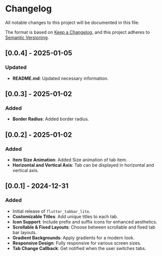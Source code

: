 # Changelog

All notable changes to this project will be documented in this file.

The format is based on [Keep a Changelog](https://keepachangelog.com/en/1.0.0/),
and this project adheres to [Semantic Versioning](https://semver.org/spec/v2.0.0.html).


## [0.0.4] - 2025-01-05
### Updated

- **README.md**: Updated necessary information.

## [0.0.3] - 2025-01-02
### Added

- **Border Radius**: Added border radius.


## [0.0.2] - 2025-01-02
### Added

- **Item Size Animation**: Added Size animation of tab item.
- **Horizontal and Vertical Axis**: Tab can be displayed in horizontal and vertical axis.

## [0.0.1] - 2024-12-31
### Added
- Initial release of `flutter_tabbar_lite`.
- **Customizable Titles**: Add unique titles to each tab.
- **Icon Support**: Include prefix and suffix icons for enhanced aesthetics.
- **Scrollable & Fixed Layouts**: Choose between scrollable and fixed tab bar layouts.
- **Gradient Backgrounds**: Apply gradients for a modern look.
- **Responsive Design**: Fully responsive for various screen sizes.
- **Tab Change Callback**: Get notified when the user switches tabs.

